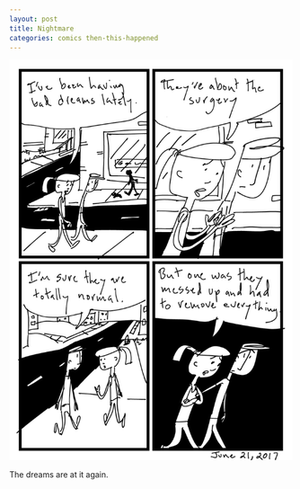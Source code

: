 ```yaml
---
layout: post
title: Nightmare
categories: comics then-this-happened
---
```

![nightmare](/public/images/june-21-2017-comic.png)

The dreams are at it again. 